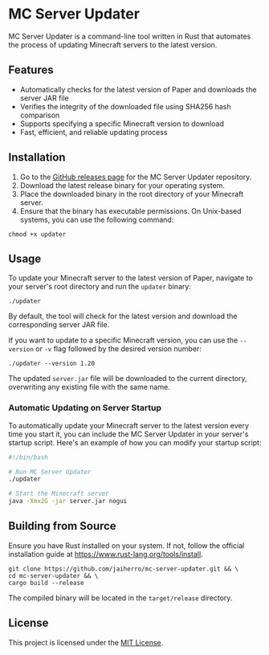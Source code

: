 # MC Server Updater

MC Server Updater is a command-line tool written in Rust that automates the process of updating Minecraft servers to the latest version.

## Features

- Automatically checks for the latest version of Paper and downloads the server JAR file
- Verifies the integrity of the downloaded file using SHA256 hash comparison
- Supports specifying a specific Minecraft version to download
- Fast, efficient, and reliable updating process

## Installation

1. Go to the [GitHub releases page](https://github.com/jaiherro/mc-server-updater/releases) for the MC Server Updater repository.
2. Download the latest release binary for your operating system.
3. Place the downloaded binary in the root directory of your Minecraft server.
4. Ensure that the binary has executable permissions. On Unix-based systems, you can use the following command:
    
```
chmod +x updater
```

## Usage

To update your Minecraft server to the latest version of Paper, navigate to your server's root directory and run the `updater` binary:

```
./updater
```

By default, the tool will check for the latest version and download the corresponding server JAR file.

If you want to update to a specific Minecraft version, you can use the `--version` or `-v` flag followed by the desired version number:

```
./updater --version 1.20
```

The updated `server.jar` file will be downloaded to the current directory, overwriting any existing file with the same name.

### Automatic Updating on Server Startup

To automatically update your Minecraft server to the latest version every time you start it, you can include the MC Server Updater in your server's startup script. Here's an example of how you can modify your startup script:

```bash
#!/bin/bash

# Run MC Server Updater
./updater

# Start the Minecraft server
java -Xmx2G -jar server.jar nogui
```

## Building from Source

Ensure you have Rust installed on your system. If not, follow the official installation guide at https://www.rust-lang.org/tools/install.
```
git clone https://github.com/jaiherro/mc-server-updater.git && \
cd mc-server-updater && \
cargo build --release
```
The compiled binary will be located in the `target/release` directory.

## License

This project is licensed under the [MIT License](LICENSE).
